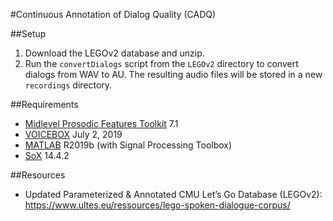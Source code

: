 #Continuous Annotation of Dialog Quality (CADQ)

##Setup
1. Download the LEGOv2 database and unzip.
2. Run the `convertDialogs` script from the `LEGOv2` directory to convert dialogs from WAV to AU. The resulting audio files will be stored in a new `recordings` directory.

##Requirements
- [Midlevel Prosodic Features Toolkit](https://github.com/nigelgward/midlevel) 7.1
- [VOICEBOX](http://www.ee.ic.ac.uk/hp/staff/dmb/voicebox/voicebox.html) July 2, 2019
- [MATLAB](https://www.mathworks.com/products/matlab.html) R2019b (with Signal Processing Toolbox)
- [SoX](http://sox.sourceforge.net/Main/HomePage) 14.4.2

##Resources
- Updated Parameterized & Annotated CMU Let’s Go Database (LEGOv2): https://www.ultes.eu/ressources/lego-spoken-dialogue-corpus/